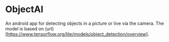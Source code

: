 # ObjectAI

An android app for detecting objects in a picture or live via the camera. The model is based on (url)[https://www.tensorflow.org/lite/models/object_detection/overview].
